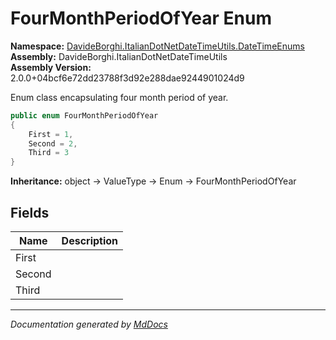 ﻿<!--  
  <auto-generated>   
    The contents of this file were generated by a tool.  
    Changes to this file may be list if the file is regenerated  
  </auto-generated>   
-->

# FourMonthPeriodOfYear Enum

**Namespace:** [DavideBorghi.ItalianDotNetDateTimeUtils.DateTimeEnums](../index.md)  
**Assembly:** DavideBorghi.ItalianDotNetDateTimeUtils  
**Assembly Version:** 2.0.0+04bcf6e72dd23788f3d92e288dae9244901024d9

Enum class encapsulating four month period of year.

```csharp
public enum FourMonthPeriodOfYear
{
    First = 1,
    Second = 2,
    Third = 3
}
```

**Inheritance:** object → ValueType → Enum → FourMonthPeriodOfYear

## Fields

| Name   | Description |
| ------ | ----------- |
| First  |             |
| Second |             |
| Third  |             |

___

*Documentation generated by [MdDocs](https://github.com/ap0llo/mddocs)*
